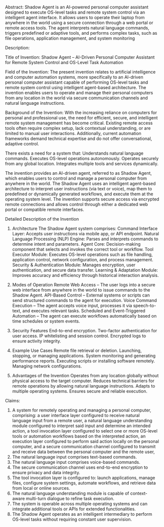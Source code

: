 
Abstract:
Shadow Agent is an AI-powered personal computer assistant designed to execute OS-level tasks and remote system control via an intelligent agent interface. It allows users to operate their laptop from anywhere in the world using a secure connection through a web portal or remote access tools. The agent interprets natural language commands, triggers predefined or adaptive tools, and performs complex tasks, such as file operations, application management, and system monitoring


Description:

Title of Invention:
Shadow Agent – AI-Driven Personal Computer Assistant for Remote System Control and OS-Level Task Automation

Field of the Invention:
The present invention relates to artificial intelligence and computer automation systems, more specifically to an AI-driven personal computer assistant capable of performing OS-level tasks and remote system control using intelligent agent-based architecture. The invention enables users to operate and manage their personal computers from any location in the world via secure communication channels and natural language instructions.

Background of the Invention:
With the increasing reliance on computers for personal and professional use, the need for efficient, secure, and intelligent remote system management has become critical. Existing remote access tools often require complex setup, lack contextual understanding, or are limited to manual user interactions.
Additionally, current automation frameworks demand technical expertise and do not offer conversational, adaptive control.

There exists a need for a system that:
	Understands natural language commands.
	Executes OS-level operations autonomously.
	Operates securely from any global location.
	Integrates multiple tools and services dynamically.

The invention provides an AI-driven agent, referred to as Shadow Agent, which enables users to control and manage a personal computer from anywhere in the world. The Shadow Agent uses an intelligent agent-based architecture to interpret user instructions (via text or voice), map them to predefined or dynamically generated workflows, and execute them at the operating system level.
The invention supports secure access via encrypted remote connections and allows control through either a dedicated web portal or compatible remote interfaces.

Detailed Description of the Invention
1. Architecture
	The Shadow Agent system comprises:
	Command Interface Layer: Accepts user instructions via  mobile app, or API endpoint.
	Natural Language Processing (NLP) Engine: Parses and interprets commands to determine intent and parameters.
	Agent Core: Decision-making component that selects and invokes the correct tool or workflow.
	Tool Executor Module: Executes OS-level operations such as file handling, application control, network configuration, and process 	management.
	Security & Authentication Module: Manages encryption, user authentication, and secure data transfer.
	Learning & Adaptation Module: Improves accuracy and efficiency through historical interaction analysis.

2. Modes of Operation
	Remote Web Access – The user logs into a secure web interface from anywhere in the world to issue commands to the Shadow Agent.
	API-Based Control – External systems or scripts can send structured commands to the agent for execution.
	Voice Command Execution – The agent accepts voice input, processes it via speech-to-text, and executes relevant tasks.
	Scheduled and Event-Triggered Automation – The agent can execute workflows automatically based on time schedules or system events.

3. Security Features
	End-to-end encryption.
	Two-factor authentication for user access.
	IP whitelisting and session control.
	Encrypted logs to ensure activity integrity.

4. Example Use Cases
	Remote file retrieval or deletion.
	Launching, stopping, or managing applications.
	System monitoring and generating performance reports.
	Executing scripts or installing software remotely.
	Managing network configurations.

5. Advantages of the Invention
	Operates from any location globally without physical access to the target computer.
	Reduces technical barriers for remote operations by allowing natural language instructions.
	Adapts to multiple operating systems.
	Ensures secure and reliable execution.

Claims:
1. A system for remotely operating and managing a personal computer, comprising:
	a user interface layer configured to receive natural language input from a remote user,
	a natural language understanding module configured to interpret said input and determine an intended action,
	a tool invocation layer configured to select one or more OS-level tools or automation workflows based on the interpreted action,
	an execution layer configured to perform said action locally on the personal computer, and
	a secure communication channel configured to transmit and receive data between the personal computer and the remote user,
2. The natural language input comprises text-based commands.
3. The natural language input comprises voice-based commands.
4. The secure communication channel uses end-to-end encryption to ensure privacy and data integrity.
5. The tool invocation layer is configured to:
	launch applications,
	manage files,
	configure system settings,
	automate workflows, and
	retrieve data from local or online sources.
6. The natural language understanding module is capable of context-aware multi-turn dialogue to refine task execution.
7. The system is operable across multiple operating systems and can integrate additional tools or APIs for extended functionalities.
8. The Shadow Agent operates as an intelligent intermediary to perform OS-level tasks without requiring constant user supervision.
